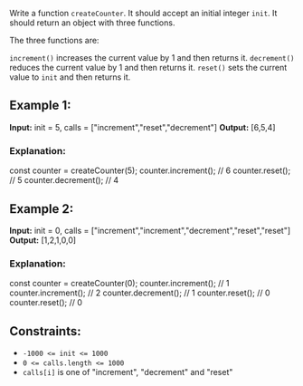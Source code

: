 Write a function `createCounter`. It should accept an initial integer `init`. It should return an object with three functions.

The three functions are:

`increment()` increases the current value by 1 and then returns it.
`decrement()` reduces the current value by 1 and then returns it.
`reset()` sets the current value to `init` and then returns it.
 

## Example 1:

**Input:** init = 5, calls = ["increment","reset","decrement"]
**Output:** [6,5,4]
### Explanation:
const counter = createCounter(5);
counter.increment(); // 6
counter.reset(); // 5
counter.decrement(); // 4

## Example 2:

**Input:** init = 0, calls = ["increment","increment","decrement","reset","reset"]
**Output:** [1,2,1,0,0]
### Explanation:
const counter = createCounter(0);
counter.increment(); // 1
counter.increment(); // 2
counter.decrement(); // 1
counter.reset(); // 0
counter.reset(); // 0
 

## Constraints:

- `-1000 <= init <= 1000`
- `0 <= calls.length <= 1000`
- `calls[i]` is one of "increment", "decrement" and "reset"